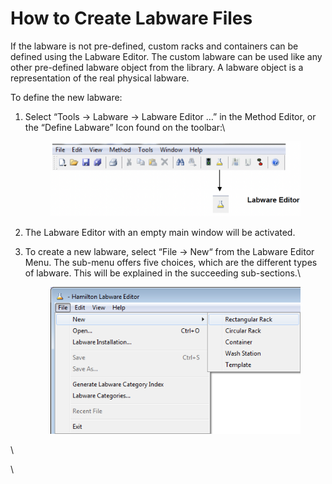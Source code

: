 # How to Create Labware Files

If the labware is not pre-defined, custom racks and containers can be defined using the Labware Editor. The custom labware can be used like any other pre-defined labware object from the library. A labware object is a representation of the real physical labware.

To define the new labware:

1.  Select “Tools -> Labware -> Labware Editor …” in the Method Editor, or the “Define Labware” Icon found on the toolbar:\


    <figure><img src="../../.gitbook/assets/image.png" alt="" width="563"><figcaption></figcaption></figure>


2. The Labware Editor with an empty main window will be activated.
3.  To create a new labware, select “File -> New“ from the Labware Editor Menu. The sub-menu offers five choices, which are the different types of labware. This will be explained in the succeeding sub-sections.\


    <figure><img src="../../.gitbook/assets/image (1).png" alt=""><figcaption></figcaption></figure>

\




\



